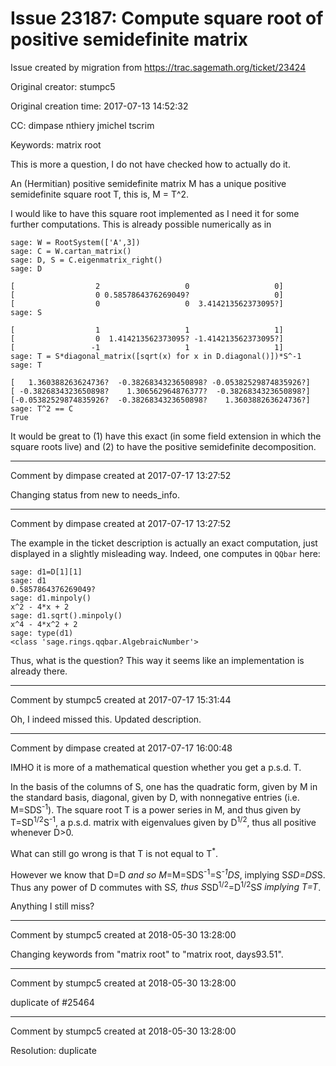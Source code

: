 # Issue 23187: Compute square root of positive semidefinite matrix

Issue created by migration from https://trac.sagemath.org/ticket/23424

Original creator: stumpc5

Original creation time: 2017-07-13 14:52:32

CC:  dimpase nthiery jmichel tscrim

Keywords: matrix root

This is more a question, I do not have checked how to actually do it.

An (Hermitian) positive semidefinite matrix M has a unique positive semidefinite square root T, this is, M = T^2.

I would like to have this square root implemented as I need it for some further computations. This is already possible numerically as in


```
sage: W = RootSystem(['A',3])
sage: C = W.cartan_matrix()
sage: D, S = C.eigenmatrix_right()
sage: D

[                  2                   0                   0]
[                  0 0.5857864376269049?                   0]
[                  0                   0  3.414213562373095?]
sage: S

[                  1                   1                   1]
[                  0  1.414213562373095? -1.414213562373095?]
[                 -1                   1                   1]
sage: T = S*diagonal_matrix([sqrt(x) for x in D.diagonal()])*S^-1
sage: T

[   1.360388263624736?  -0.3826834323650898? -0.05382529874835926?]
[ -0.3826834323650898?    1.306562964876377?  -0.3826834323650898?]
[-0.05382529874835926?  -0.3826834323650898?    1.360388263624736?]
sage: T^2 == C
True
```

It would be great to (1) have this exact (in some field extension in which the square roots live) and (2) to have the positive semidefinite decomposition.


---

Comment by dimpase created at 2017-07-17 13:27:52

Changing status from new to needs_info.


---

Comment by dimpase created at 2017-07-17 13:27:52

The example in the ticket description is actually an exact computation, just displayed in a slightly misleading way. Indeed, one computes in `QQbar` here:

```
sage: d1=D[1][1]
sage: d1
0.5857864376269049?
sage: d1.minpoly()
x^2 - 4*x + 2
sage: d1.sqrt().minpoly()
x^4 - 4*x^2 + 2
sage: type(d1)
<class 'sage.rings.qqbar.AlgebraicNumber'>
```

Thus, what is the question? This way it seems like an implementation is already there.


---

Comment by stumpc5 created at 2017-07-17 15:31:44

Oh, I indeed missed this. Updated description.


---

Comment by dimpase created at 2017-07-17 16:00:48

IMHO it is more of a mathematical question whether you get a p.s.d. T.

In the basis of the columns of S, one has the quadratic form, given by M in the standard basis, diagonal, given by D, with nonnegative entries (i.e. M=SDS<sup>-1</sup>).
The square root T is a power series in M, and thus given by T=SD<sup>1/2</sup>S<sup>-1</sup>, 
a p.s.d. matrix with eigenvalues given by D<sup>1/2</sup>, thus all positive whenever D>0.

What can still go wrong is that T is not equal to T<sup>*</sup>. 

However we know that D=D<sup>*</sup> and so M<sup>*</sup>=M=SDS<sup>-1</sup>=S<sup>*-1</sup>DS<sup>*</sup>, implying S<sup>*</sup>SD=DS<sup>*</sup>S.
Thus any power of D commutes with S<sup>*</sup>S, thus S<sup>*</sup>SD<sup>1/2</sup>=D<sup>1/2</sup>S<sup>*</sup>S implying T=T<sup>*</sup>.

Anything I still miss?


---

Comment by stumpc5 created at 2018-05-30 13:28:00

Changing keywords from "matrix root" to "matrix root, days93.51".


---

Comment by stumpc5 created at 2018-05-30 13:28:00

duplicate of #25464


---

Comment by stumpc5 created at 2018-05-30 13:28:00

Resolution: duplicate
